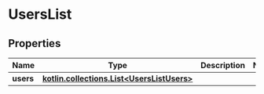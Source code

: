 
# UsersList

## Properties
Name | Type | Description | Notes
------------ | ------------- | ------------- | -------------
**users** | [**kotlin.collections.List&lt;UsersListUsers&gt;**](UsersListUsers.md) |  | 



